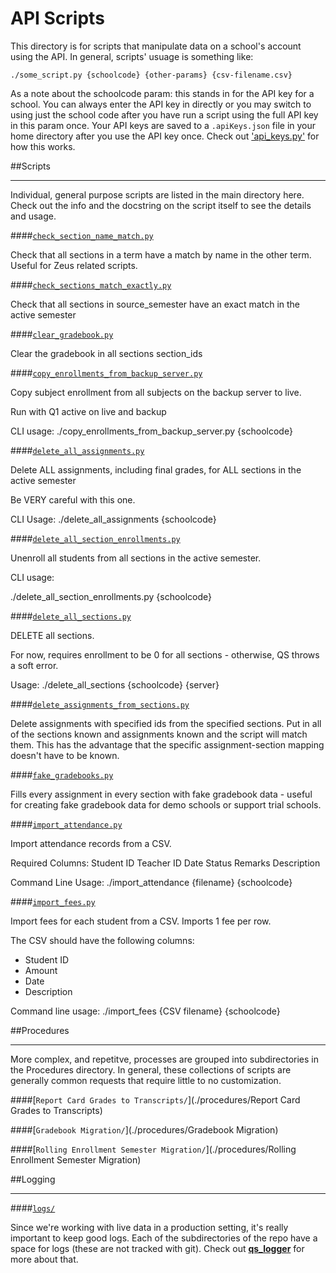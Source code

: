 API Scripts
===

This directory is for scripts that manipulate data on a school's account using the API. In general, scripts' usuage is something like:

`./some_script.py {schoolcode} {other-params} {csv-filename.csv}`

As a note about the schoolcode param: this stands in for the API key for a school. You can always enter the API key in directly or you may switch to using just the school code after you have run a script using the full API key in this param once. Your API keys are saved to a `.apiKeys.json` file in your home directory after you use the API key once. Check out ['api_keys.py'](./modules/qs/api_keys.py) for how this works.

##Scripts
___

Individual, general purpose scripts are listed in the main directory here. Check out the info and the docstring on the script itself to see the details and usage.

####[`check_section_name_match.py`](./check_section_name_match.py)

Check that all sections in a term have a match by name in the other term.
Useful for Zeus related scripts.


####[`check_sections_match_exactly.py`](./check_sections_match_exactly.py)

Check that all sections in source_semester have an exact match in the active semester

####[`clear_gradebook.py`](./clear_gradebook.py)

Clear the gradebook in all sections section_ids

####[`copy_enrollments_from_backup_server.py`](./copy_enrollments_from_backup_server.py)

Copy subject enrollment from all subjects on the backup server to live.

Run with Q1 active on live and backup

CLI usage:
./copy_enrollments_from_backup_server.py {schoolcode}


####[`delete_all_assignments.py`](./delete_all_assignments.py)

Delete ALL assignments, including final grades, for ALL sections in the
active semester

Be VERY careful with this one.

CLI Usage:
./delete_all_assignments {schoolcode}


####[`delete_all_section_enrollments.py`](./delete_all_section_enrollments.py)

Unenroll all students from all sections in the active semester.

CLI usage:

./delete_all_section_enrollments.py {schoolcode}


####[`delete_all_sections.py`](./delete_all_sections.py)


DELETE all sections.

For now, requires enrollment to be 0 for all sections - otherwise, QS throws
a soft error.

Usage:
./delete_all_sections {schoolcode} {server}


####[`delete_assignments_from_sections.py`](./delete_assignments_from_sections.py)

Delete assignments with specified ids from the specified sections.
Put in all of the sections known and assignments known and the script will match them.
This has the advantage that the specific assignment-section mapping doesn't have to be known.


####[`fake_gradebooks.py`](./fake_gradebooks.py)


Fills every assignment in every section with fake gradebook data - useful
for creating fake gradebook data for demo schools or support trial schools.

####[`import_attendance.py`](./import_attendance.py)

Import attendance records from a CSV.

Required Columns:
    Student ID
    Teacher ID
    Date
    Status
    Remarks
    Description

Command Line Usage:
    ./import_attendance {filename} {schoolcode}


####[`import_fees.py`](./import_fees.py)

Import fees for each student from a CSV. Imports 1 fee per row.


The CSV should have the following columns:
- Student ID
- Amount
- Date
- Description

Command line usage:
./import_fees {CSV filename} {schoolcode}

##Procedures
___

More complex, and repetitve, processes are grouped into subdirectories in the Procedures directory. In general, these collections of scripts are generally common requests that require little to no customization. 

####[`Report Card Grades to Transcripts/`](./procedures/Report Card Grades to Transcripts)

####[`Gradebook Migration/`](./procedures/Gradebook Migration)

####[`Rolling Enrollment Semester Migration/`](./procedures/Rolling Enrollment Semester Migration)

##Logging
___
####[`logs/`](./logs)

Since we're working with live data in a production setting, it's really important to keep good logs. Each of the subdirectories of the repo have a space for logs (these are not tracked with git). Check out [**qs_logger**](../modules/qs/logger.py) for more about that. 
